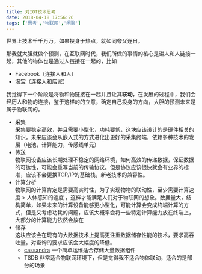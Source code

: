 ```yaml
---
title: 对IOT技术思考
date: 2018-04-18 17:56:26
tags: ['思考','物联网','闲聊']
---
```


世界上技术千千万万，如果投身于热点，就如同夸父逐日。

<!--more-->

那我就大胆就做个预测，在互联网时代，我们所做的事情的核心是讲人和人链接一起，其他的物体也是通过人链接在一起的，比如

 - Facebook（连接人和人）
 - 淘宝（连接人和店家）

我觉得下一个阶段是将物和物链接在一起并且让其**联动**，在发展的过程中，我们会经历人和物的连接，鉴于这样的的立意，确定自己投身的方向，大胆的预测未来是属于物联网的。

- 采集  
采集要稳定高效，并且需要小型化，功耗要低，这块应该设计的是硬件相关的知识，未来应该会从嵌入式的方式进化出更好的采集终端，依赖多种技术的发展（电池，计算能力，传感线单元）
- 传送  
物联网设备应该长期处理不稳定的网络环境，如何高效的传递数据，保证数据的可达性，可能会重写当前的传输协议。但是协议应该很快就会有业界的标准，应该不会更换TCP/IP的基础栈，新老技术的兼容性。
- 计算分析  
物联网的计算肯定是需要高实时性，为了实现物物的联动性，至少需要计算速度 > 人体感知的速度 ，这样才能满足人们对于物联网的想象。数据量大，结构简单，如果未来的计算设备能够更小型化，可能计算会变成终端计算的方式，但是又考虑功耗的问题，应该大概率会将一些特定计算能力放在终端上，大部分的计算能力依然会放在
- 储存  
这块应该会在现有的大数据技术上提高更注重数据储存性能的技术，要求高吞吐量。对查询的要求应该会大幅度的降低。
	- [cassandra](https://cassandra.apache.org/) 一个简单运维适合存储大量数据组件
	- TSDB 非常适合物联网环境下，但是觉得我不适合物体联动，适合的是部分的场景
